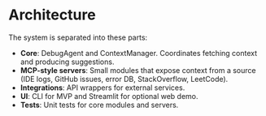 # Architecture

The system is separated into these parts:
- **Core**: DebugAgent and ContextManager. Coordinates fetching context and producing suggestions.
- **MCP-style servers**: Small modules that expose context from a source (IDE logs, GitHub issues, error DB, StackOverflow, LeetCode).
- **Integrations**: API wrappers for external services.
- **UI**: CLI for MVP and Streamlit for optional web demo.
- **Tests**: Unit tests for core modules and servers.
